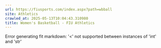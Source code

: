 ```yaml
---
url: https://fiusports.com/index.aspx?path=wbball
site: Athletics
crawled_at: 2025-05-13T10:04:43.310980
title: Women's Basketball - FIU Athletics
---
```


Error generating fit markdown: '<' not supported between instances of 'int' and 'str'